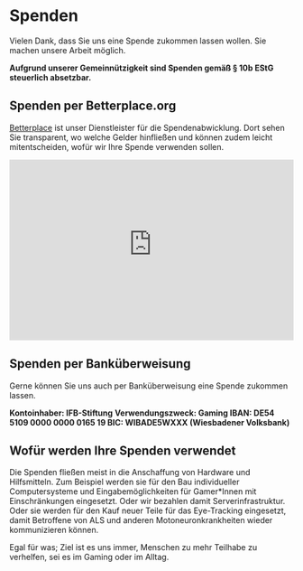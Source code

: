 # Spenden

Vielen Dank, dass Sie uns eine Spende zukommen lassen wollen. Sie machen unsere Arbeit möglich.

**Aufgrund unserer Gemeinnützigkeit sind Spenden gemäß § 10b EStG steuerlich absetzbar.**

## Spenden per Betterplace.org

[Betterplace](https://www.betterplace.org/de) ist unser Dienstleister für die Spendenabwicklung. Dort sehen Sie transparent, wo welche Gelder hinfließen und können zudem leicht mitentscheiden, wofür wir Ihre Spende verwenden sollen.

<iframe src="https://www.betterplace-widget.org/projects/113424?l=de" width="100%" height="320" frameborder="0" marginwidth="0" marginheight="0"></iframe>

## **Spenden per Banküberweisung**

Gerne können Sie uns auch per Banküberweisung eine Spende zukommen lassen.

**Kontoinhaber: IFB-Stiftung**
**Verwendungszweck: Gaming
IBAN: DE54 5109 0000 0000 0165 19
BIC: WIBADE5WXXX (Wiesbadener Volksbank)**

## Wofür werden Ihre Spenden verwendet

Die Spenden fließen meist in die Anschaffung von Hardware und Hilfsmitteln. Zum Beispiel werden sie für den Bau individueller Computersysteme und Eingabemöglichkeiten für Gamer*Innen mit Einschränkungen eingesetzt. Oder wir bezahlen damit Serverinfrastruktur. Oder sie werden für den Kauf neuer Teile für das Eye-Tracking eingesetzt, damit Betroffene von ALS und anderen Motoneuronkrankheiten wieder kommunizieren können.

Egal für was; Ziel ist es uns immer, Menschen zu mehr Teilhabe zu verhelfen, sei es im Gaming oder im Alltag.
